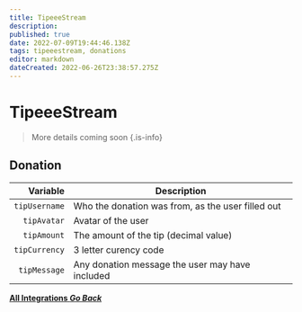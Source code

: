 ```yaml
---
title: TipeeeStream
description: 
published: true
date: 2022-07-09T19:44:46.138Z
tags: tipeeestream, donations
editor: markdown
dateCreated: 2022-06-26T23:38:57.275Z
---
```


# TipeeeStream
> More details coming soon
{.is-info}

## Donation

Variable | Description
---------:|------------
`tipUsername` | Who the donation was from, as the user filled out
`tipAvatar` | Avatar of the user
`tipAmount` | The amount of the tip (decimal value)
`tipCurrency` | 3 letter curency code
`tipMessage` | Any donation message the user may have included

<div class="btn-grid">
  
  [<i class="mdi mdi-chevron-left"></i> **All Integrations *Go Back***](/en/Integrations)
  
</div>